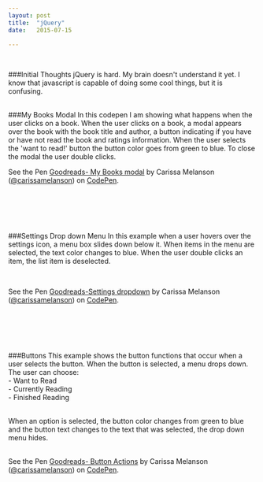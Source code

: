 ```yaml
---
layout: post
title:  "jQuery"
date:   2015-07-15 

---
```

<br/>


###Initial Thoughts
jQuery is hard. My brain doesn't understand it yet. 
I know that javascript is capable of doing some cool things, but it is confusing.  
<br/>

###My Books Modal
In this codepen I am showing what happens when the user clicks on a book.
When the user clicks on a book, a modal appears over the book with the book title and author, a button indicating if you have or have not read the book and ratings information. When the user selects the 'want to read!' button the button color goes from green to blue. To close the modal the user double clicks.
 

<p data-height="268" data-theme-id="0" data-slug-hash="gpKEOK" data-default-tab="result" data-user="carissamelanson" class='codepen'>See the Pen <a href='http://codepen.io/carissamelanson/pen/gpKEOK/'>Goodreads- My Books modal</a> by Carissa Melanson (<a href='http://codepen.io/carissamelanson'>@carissamelanson</a>) on <a href='http://codepen.io'>CodePen</a>.</p>
<script async src="//assets.codepen.io/assets/embed/ei.js"></script>

<br/>
<br/>
<br/>
<br/>

###Settings Drop down Menu
In this example when a user hovers over the settings icon, a menu box slides down below it. When items in the menu are selected, the text color changes to blue. When the user double clicks an item, the list item is deselected.  

<br/> 


<p data-height="268" data-theme-id="0" data-slug-hash="jPKJjr" data-default-tab="result" data-user="carissamelanson" class='codepen'>See the Pen <a href='http://codepen.io/carissamelanson/pen/jPKJjr/'>Goodreads-Settings dropdown</a> by Carissa Melanson (<a href='http://codepen.io/carissamelanson'>@carissamelanson</a>) on <a href='http://codepen.io'>CodePen</a>.</p>
<script async src="//assets.codepen.io/assets/embed/ei.js"></script>  

<br/>
<br/>
<br/>
<br/>


###Buttons
This example shows the button functions that occur when a user selects the button. When the button is selected, a menu drops down. 
The user can choose:  
    - Want to Read  
    - Currently Reading    
    - Finished Reading   
<br/>

When an option is selected, the button color changes from green to blue and the button text changes to the text that was selected, the drop down menu hides.  
<br/>

<p data-height="268" data-theme-id="0" data-slug-hash="PqagKP" data-default-tab="result" data-user="carissamelanson" class='codepen'>See the Pen <a href='http://codepen.io/carissamelanson/pen/PqagKP/'>Goodreads- Button Actions</a> by Carissa Melanson (<a href='http://codepen.io/carissamelanson'>@carissamelanson</a>) on <a href='http://codepen.io'>CodePen</a>.</p>
<script async src="//assets.codepen.io/assets/embed/ei.js"></script>